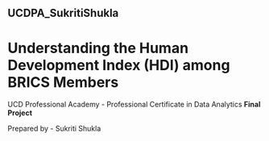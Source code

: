 ## UCDPA_SukritiShukla

# **Understanding the Human Development Index (HDI) among BRICS Members**

UCD Professional Academy - Professional Certificate in Data Analytics **Final Project**


Prepared by - Sukriti Shukla


